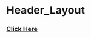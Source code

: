 # Header_Layout
<a href="https://shahriarkabir04.github.io/header_layout/" target="_blank"><h3>Click Here</h3></a>
